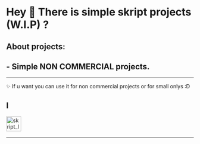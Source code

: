 <h1 align="left">Hey 👋 There is simple skript projects (W.I.P) ?</h1>

###


<h2 align="left">About projects:</h2>
<h2 align="left"> - Simple NON COMMERCIAL projects. </h2>

---

<p align="left">✨ If u want you can use it for non commercial projects or for small onlys :D</p>


<h2 align="left">I </h2>

<div align="left">
  <img src="https://avatars.githubusercontent.com/u/39464898?s=200&v=4" height="40" alt="skript_logo"  />
  <img width="12" />
</div>

---
